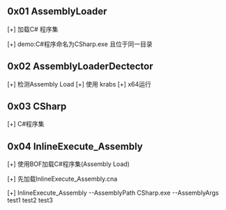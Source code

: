 ## 0x01 AssemblyLoader
[+] 加载C# 程序集

[+] demo:C#程序命名为CSharp.exe 且位于同一目录

## 0x02 AssemblyLoaderDectector 
[+] 检测Assembly Load
[+] 使用 krabs
[+] x64运行

## 0x03 CSharp
[+] C#程序集

## 0x04 InlineExecute_Assembly
[+] 使用BOF加载C#程序集(Assembly Load)

[+] 先加载InlineExecute_Assembly.cna

[+] InlineExecute_Assembly --AssemblyPath CSharp.exe --AssemblyArgs test1 test2 test3